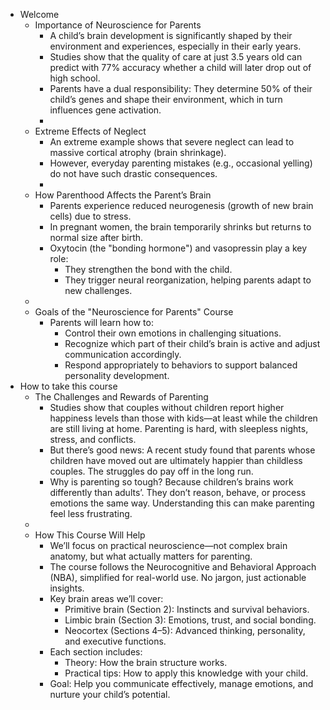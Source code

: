 - Welcome
    - Importance of Neuroscience for Parents
        - A child’s brain development is significantly shaped by their environment and experiences, especially in their early years.
        - Studies show that the quality of care at just 3.5 years old can predict with 77% accuracy whether a child will later drop out of high school.
        - Parents have a dual responsibility: They determine 50% of their child’s genes and shape their environment, which in turn influences gene activation.
        - 
    - Extreme Effects of Neglect
        - An extreme example shows that severe neglect can lead to massive cortical atrophy (brain shrinkage).
        - However, everyday parenting mistakes (e.g., occasional yelling) do not have such drastic consequences.
        - 
    - How Parenthood Affects the Parent’s Brain
        - Parents experience reduced neurogenesis (growth of new brain cells) due to stress.
        - In pregnant women, the brain temporarily shrinks but returns to normal size after birth.
        - Oxytocin (the "bonding hormone") and vasopressin play a key role:
            - They strengthen the bond with the child.
            - They trigger neural reorganization, helping parents adapt to new challenges.
    - 
    - Goals of the "Neuroscience for Parents" Course
        - Parents will learn how to:
            - Control their own emotions in challenging situations.
            - Recognize which part of their child’s brain is active and adjust communication accordingly.
            - Respond appropriately to behaviors to support balanced personality development.
- How to take this course
    - The Challenges and Rewards of Parenting
        - Studies show that couples without children report higher happiness levels than those with kids—at least while the children are still living at home. Parenting is hard, with sleepless nights, stress, and conflicts.
        - But there’s good news: A recent study found that parents whose children have moved out are ultimately happier than childless couples. The struggles do pay off in the long run.
        - Why is parenting so tough? Because children’s brains work differently than adults’. They don’t reason, behave, or process emotions the same way. Understanding this can make parenting feel less frustrating.
    - 
    - How This Course Will Help
        - We’ll focus on practical neuroscience—not complex brain anatomy, but what actually matters for parenting.
        - The course follows the Neurocognitive and Behavioral Approach (NBA), simplified for real-world use. No jargon, just actionable insights.
        - Key brain areas we’ll cover:
            - Primitive brain (Section 2): Instincts and survival behaviors.
            - Limbic brain (Section 3): Emotions, trust, and social bonding.
            - Neocortex (Sections 4–5): Advanced thinking, personality, and executive functions.
        - Each section includes:
            - Theory: How the brain structure works.
            - Practical tips: How to apply this knowledge with your child.
        - Goal: Help you communicate effectively, manage emotions, and nurture your child’s potential.
